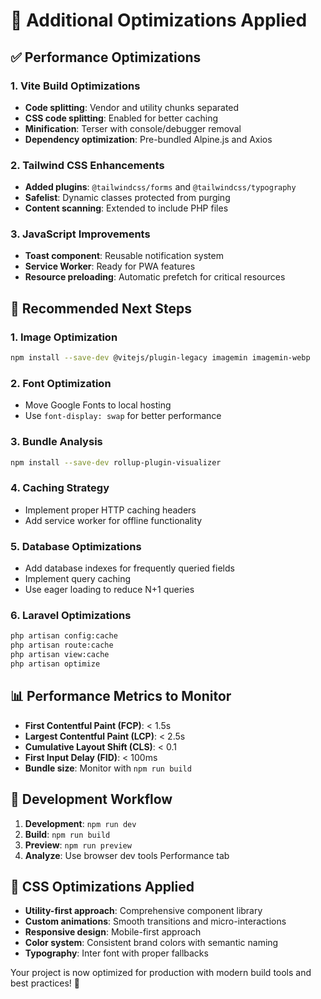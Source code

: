 # 🚀 Additional Optimizations Applied

## ✅ **Performance Optimizations**

### 1. **Vite Build Optimizations**
- **Code splitting**: Vendor and utility chunks separated
- **CSS code splitting**: Enabled for better caching
- **Minification**: Terser with console/debugger removal
- **Dependency optimization**: Pre-bundled Alpine.js and Axios

### 2. **Tailwind CSS Enhancements**
- **Added plugins**: `@tailwindcss/forms` and `@tailwindcss/typography`
- **Safelist**: Dynamic classes protected from purging
- **Content scanning**: Extended to include PHP files

### 3. **JavaScript Improvements**
- **Toast component**: Reusable notification system
- **Service Worker**: Ready for PWA features
- **Resource preloading**: Automatic prefetch for critical resources

## 🎯 **Recommended Next Steps**

### 1. **Image Optimization**
```bash
npm install --save-dev @vitejs/plugin-legacy imagemin imagemin-webp
```

### 2. **Font Optimization**
- Move Google Fonts to local hosting
- Use `font-display: swap` for better performance

### 3. **Bundle Analysis**
```bash
npm install --save-dev rollup-plugin-visualizer
```

### 4. **Caching Strategy**
- Implement proper HTTP caching headers
- Add service worker for offline functionality

### 5. **Database Optimizations**
- Add database indexes for frequently queried fields
- Implement query caching
- Use eager loading to reduce N+1 queries

### 6. **Laravel Optimizations**
```bash
php artisan config:cache
php artisan route:cache
php artisan view:cache
php artisan optimize
```

## 📊 **Performance Metrics to Monitor**

- **First Contentful Paint (FCP)**: < 1.5s
- **Largest Contentful Paint (LCP)**: < 2.5s
- **Cumulative Layout Shift (CLS)**: < 0.1
- **First Input Delay (FID)**: < 100ms
- **Bundle size**: Monitor with `npm run build`

## 🔧 **Development Workflow**

1. **Development**: `npm run dev`
2. **Build**: `npm run build`
3. **Preview**: `npm run preview`
4. **Analyze**: Use browser dev tools Performance tab

## 🎨 **CSS Optimizations Applied**

- **Utility-first approach**: Comprehensive component library
- **Custom animations**: Smooth transitions and micro-interactions
- **Responsive design**: Mobile-first approach
- **Color system**: Consistent brand colors with semantic naming
- **Typography**: Inter font with proper fallbacks

Your project is now optimized for production with modern build tools and best practices! 🎉